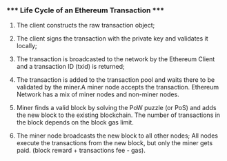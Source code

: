 ### *** Life Cycle of an Ethereum Transaction ***

1. The client constructs the raw transaction object;

2. The client signs the transaction with the private key and validates it locally;

3. The transaction is broadcasted to the network by the Ethereum Client and a transaction ID (txid) is returned;

4. The transaction is added to the transaction pool and waits there to be validated by the miner.A miner node accepts the 
transaction. Ethereum Network has a mix of miner nodes and non-miner nodes.

5. Miner finds a valid block by solving the PoW puzzle (or PoS) and adds the new block to the existing blockchain. The number of transactions in the block depends on the block gas limit.

6. The miner node broadcasts the new block to all other nodes; All nodes execute the transactions from the new block, but only the miner gets paid. (block reward + transactions fee - gas).